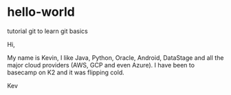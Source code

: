 # hello-world
tutorial git to learn git basics

Hi,

My name is Kevin, I like Java, Python, Oracle, Android, DataStage and all the major cloud providers (AWS, GCP and even Azure).
I have been to basecamp on K2 and it was flipping cold.

Kev

